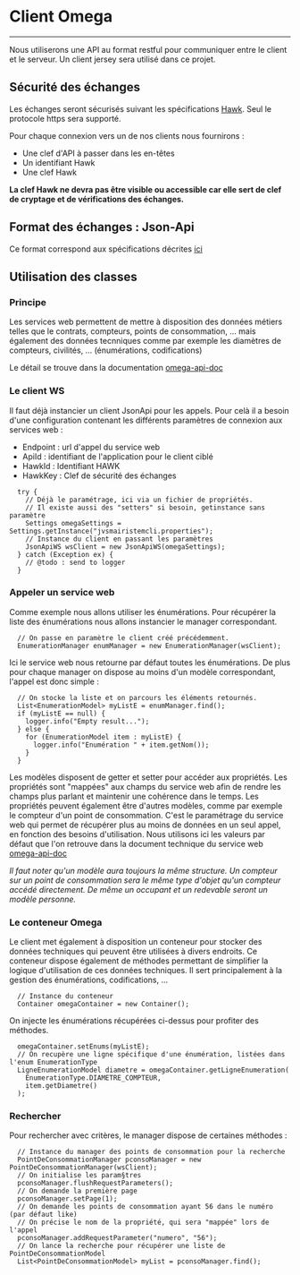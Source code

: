 # Client Omega
---

Nous utiliserons une API au format restful pour communiquer entre le client et le serveur. Un client jersey sera utilisé dans ce projet.

## Sécurité des échanges

Les échanges seront sécurisés suivant les spécifications [Hawk](https://github.com/hueniverse/hawk). Seul le protocole https sera supporté.

Pour chaque connexion vers un de nos clients nous fournirons :

* Une clef d'API à passer dans les en-têtes
* Un identifiant Hawk
* Une clef Hawk

**La clef Hawk ne devra pas être visible ou accessible car elle sert de clef de cryptage et de vérifications des échanges.**

## Format des échanges : Json-Api

Ce format correspond aux spécifications décrites [ici](https://jsonapi.org/format/1.0/)

## Utilisation des classes

### Principe

Les services web permettent de mettre à disposition des données métiers telles que le contrats, compteurs, points de consommation, ... mais également des données tecnniques comme par exemple les diamètres de compteurs, civilités, ... (énumérations, codifications)

Le détail se trouve dans la documentation [omega-api-doc](https://github.com/jvs-groupe/omega-api-doc)

### Le client WS

Il faut déjà instancier un client JsonApi pour les appels. Pour celà il a besoin d'une configuration contenant les différents paramètres de connexion aux services web :

* Endpoint : url d'appel du service web
* ApiId    : identifiant de l'application pour le client ciblé
* HawkId   : Identifiant HAWK
* HawkKey  : Clef de sécurité des échanges

```
  try {
    // Déjà le paramétrage, ici via un fichier de propriétés.
    // Il existe aussi des "setters" si besoin, getinstance sans paramètre
    Settings omegaSettings = Settings.getInstance("jvsmairistemcli.properties");
    // Instance du client en passant les paramètres
    JsonApiWS wsClient = new JsonApiWS(omegaSettings);
  } catch (Exception ex) {
    // @todo : send to logger
  }
```

### Appeler un service web

Comme exemple nous allons utiliser les énumérations. Pour récupérer la liste des énumérations nous allons instancier le manager correspondant.

```
  // On passe en paramètre le client créé précédemment.
  EnumerationManager enumManager = new EnumerationManager(wsClient);
```

Ici le service web nous retourne par défaut toutes les énumérations. De plus pour chaque manager on dispose au moins d'un modèle correspondant, l'appel est donc simple :

```
  // On stocke la liste et on parcours les éléments retournés.
  List<EnumerationModel> myListE = enumManager.find();
  if (myListE == null) {
    logger.info("Empty result...");
  } else {
    for (EnumerationModel item : myListE) {
      logger.info("Enumération " + item.getNom());
    }
  }
```

Les modèles disposent de getter et setter pour accéder aux propriétés. Les propriétés sont "mappées" aux champs du service web afin de rendre les champs plus parlant et maintenir une cohérence dans le temps. Les propriétés peuvent également être d'autres modèles, comme par exemple le compteur d'un point de consommation. C'est le paramétrage du service web qui permet de récupérer plus au moins de données en un seul appel, en fonction des besoins d'utilisation. Nous utilisons ici les valeurs par défaut que l'on retrouve dans la document technique du service web [omega-api-doc](https://github.com/jvs-groupe/omega-api-doc)

_Il faut noter qu'un modèle aura toujours la même structure. Un compteur sur un point de consommation sera le même type d'objet qu'un compteur accédé directement. De même un occupant et un redevable seront un modèle personne._

### Le conteneur Omega

Le client met également à disposition un conteneur pour stocker des données techniques qui peuvent être utilisées à divers endroits. Ce conteneur dispose également de méthodes permettant de simplifier la logique d'utilisation de ces données techniques. Il sert principalement à la gestion des énumérations, codifications, ...

```
  // Instance du conteneur
  Container omegaContainer = new Container();
```

On injecte les énumérations récupérées ci-dessus pour profiter des méthodes.

```
  omegaContainer.setEnums(myListE);
  // On recupère une ligne spécifique d'une énumération, listées dans l'enum EnumerationType
  LigneEnumerationModel diametre = omegaContainer.getLigneEnumeration(
    EnumerationType.DIAMETRE_COMPTEUR,
    item.getDiametre()
  );
```

### Rechercher

Pour rechercher avec critères, le manager dispose de certaines méthodes :

```
  // Instance du manager des points de consommation pour la recherche
  PointDeConsommationManager pconsoManager = new PointDeConsommationManager(wsClient);
  // On initialise les param§tres
  pconsoManager.flushRequestParameters();
  // On demande la première page
  pconsoManager.setPage(1);
  // On demande les points de consommation ayant 56 dans le numéro (par défaut like)
  // On précise le nom de la propriété, qui sera "mappée" lors de l'appel
  pconsoManager.addRequestParameter("numero", "56");
  // On lance la recherche pour récupérer une liste de PointDeConsommationModel
  List<PointDeConsommationModel> myList = pconsoManager.find();
```
